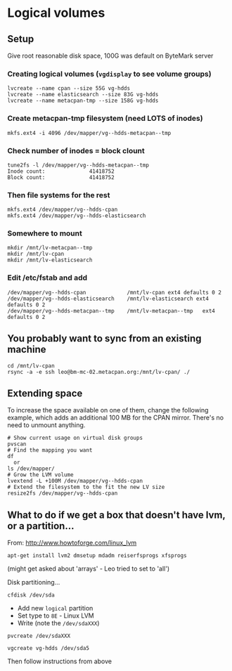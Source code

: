 # Logical volumes

## Setup

Give root reasonable disk space, 100G was default on ByteMark server

### Creating logical volumes (`vgdisplay` to see volume groups)
```
lvcreate --name cpan --size 55G vg-hdds
lvcreate --name elasticsearch --size 83G vg-hdds
lvcreate --name metacpan-tmp --size 158G vg-hdds
```

### Create metacpan-tmp filesystem (need LOTS of inodes)
```
mkfs.ext4 -i 4096 /dev/mapper/vg--hdds-metacpan--tmp
```

### Check number of inodes = block clount
```
tune2fs -l /dev/mapper/vg--hdds-metacpan--tmp
Inode count:              41418752
Block count:              41418752
```

### Then file systems for the rest
```
mkfs.ext4 /dev/mapper/vg--hdds-cpan
mkfs.ext4 /dev/mapper/vg--hdds-elasticsearch
```

### Somewhere to mount
```
mkdir /mnt/lv-metacpan--tmp
mkdir /mnt/lv-cpan
mkdir /mnt/lv-elasticsearch
```

### Edit /etc/fstab and add
```
/dev/mapper/vg--hdds-cpan         	  /mnt/lv-cpan ext4 defaults 0 2
/dev/mapper/vg--hdds-elasticsearch    /mnt/lv-elasticsearch ext4 defaults 0 2
/dev/mapper/vg--hdds-metacpan--tmp    /mnt/lv-metacpan--tmp   ext4 defaults 0 2
```

## You probably want to sync from an existing machine
```
cd /mnt/lv-cpan
rsync -a -e ssh leo@bm-mc-02.metacpan.org:/mnt/lv-cpan/ ./
```

## Extending space

To increase the space available on one of them, change the following example, which adds an additional 100 MB for the CPAN mirror. There's no need to unmount anything.

```
# Show current usage on virtual disk groups
pvscan
# Find the mapping you want
df
  or
ls /dev/mapper/
# Grow the LVM volume
lvextend -L +100M /dev/mapper/vg--hdds-cpan
# Extend the filesystem to the fit the new LV size
resize2fs /dev/mapper/vg--hdds-cpan
```

## What to do if we get a box that doesn't have lvm, or a partition...

From: http://www.howtoforge.com/linux_lvm

```
apt-get install lvm2 dmsetup mdadm reiserfsprogs xfsprogs
```
(might get asked about 'arrays' - Leo tried to set to 'all')

Disk partitioning...
```
cfdisk /dev/sda
```

* Add new `logical` partition
* Set type to `8E` - Linux LVM
* Write (note the `/dev/sdaXXX`)

```
pvcreate /dev/sdaXXX
```

```
vgcreate vg-hdds /dev/sda5
```

Then follow instructions from above





